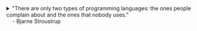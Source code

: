 <details>
<summary> "There are only two types of programming languages: the ones people complain about and the ones that nobody uses."<br>&nbsp;&nbsp;&nbsp;&nbsp;- Bjarne Stroustrup</summary>
<br>
<p align="center">
    <a href="https://github.com/anuraghazra/github-readme-stats">
    <img src="https://github-readme-stats.vercel.app/api?username=BrandonPacewic&count_private=true&theme=github_dark&show_icons=true&line_height=28" alt="GitHub stats" width="53.1%"/></a>
    <a href="https://github.com/anuraghazra/github-readme-stats">
    <img width="44.7%" src="https://github-readme-stats.vercel.app/api/top-langs/?username=BrandonPacewic&layout=compact&theme=github_dark&hide=html&langs_count=6"></a>
</p>
</details>

<!-- 
Previous quotes:
  "Talk is cheap. Show me the code." - Linus Torvalds
  "There are only two hard things in Computer Science: cache invalidation and naming things." - Phil Karlton
-->
